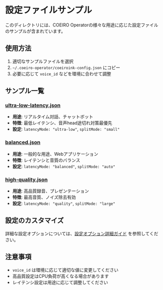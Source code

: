 # 設定ファイルサンプル

このディレクトリには、COEIRO Operatorの様々な用途に応じた設定ファイルのサンプルが含まれています。

## 使用方法

1. 適切なサンプルファイルを選択
2. `~/.coeiro-operator/coeiroink-config.json` にコピー
3. 必要に応じて `voice_id` などを環境に合わせて調整

## サンプル一覧

### [ultra-low-latency.json](./ultra-low-latency.json)
- **用途**: リアルタイム対話、チャットボット
- **特徴**: 最低レイテンシ、音声head途切れ対策最優先
- **設定**: `latencyMode: "ultra-low"`, `splitMode: "small"`

### [balanced.json](./balanced.json)
- **用途**: 一般的な用途、Webアプリケーション
- **特徴**: レイテンシと音質のバランス
- **設定**: `latencyMode: "balanced"`, `splitMode: "auto"`

### [high-quality.json](./high-quality.json)
- **用途**: 高品質録音、プレゼンテーション
- **特徴**: 最高音質、ノイズ除去有効
- **設定**: `latencyMode: "quality"`, `splitMode: "large"`

## 設定のカスタマイズ

詳細な設定オプションについては、[設定オプション詳細ガイド](../configuration-options.md) を参照してください。

## 注意事項

- `voice_id` は環境に応じて適切な値に変更してください
- 高品質設定はCPU負荷が高くなる場合があります
- レイテンシ設定は用途に応じて調整してください